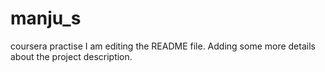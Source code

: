 # manju_s
coursera practise
I am editing the README file. Adding some more details about the project description.
